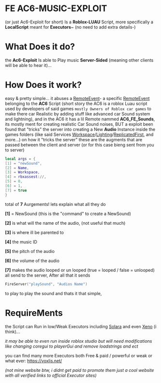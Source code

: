 # FE AC6-MUSIC-EXPLOIT
(or just Ac6-Exploit for short)
Is a **Roblox-LUAU** Script, more specifically a **LocalScript** meant for **Executors**~
(no need to add extra details-)

# What Does it do?
the **Ac6-Exploit** Is able to Play music **Server-Sided** (meaning other clients will be able to hear it)...

# How Does it work?
easy & pretty simple... it abuses a [RemoteEvent](https://create.roblox.com/docs/reference/engine/classes/RemoteEvent)-
a specific [RemoteEvent](https://create.roblox.com/docs/reference/engine/classes/RemoteEvent) belonging to the **AC6** Script
(short story the AC6 is a roblox Luau script used by developers of said games `mostly Owners of Roblox car games` to make there car Realistic by adding stuff like advanced car Sound system and lightning),
and in the AC6 it has a lil Remote nammed **AC6_FE_Sounds**, its mostly ment for creating realistic Car Sound noises, BUT a exploit been found that "tricks" the server into creating a New **Audio** Instance inside the games folders (like said Services [Workspace](https://create.roblox.com/docs/reference/engine/classes/Workspace)/[Lighting](https://create.roblox.com/docs/reference/engine/classes/Lighting)/[ReplicatedFirst](https://create.roblox.com/docs/reference/engine/classes/ReplicatedFirst), and more...)
on how it "tricks the server" these are the augments that are passed between the client and server (or for this case bieng sent from you to server)
```lua
local args = {
[1] = "newSound",
[2] = Name,
[3] = Workspace,
[4] = rbxassest://,
[5] = 0,
[6] = 1,
[7] = true
}
```
total of **7** Aurgements!
lets explain what all they do

**[1]** = NewSound (this is the "command" to create a NewSound)

**[2]** is what will the name of the audio, (not useful that much)

**[3]** is where ill be parented to

**[4]** the music ID

**[5]** the pitch of the audio

**[6]** the volume of the audio

**[7]** makes the audio looped or un 
looped (true = looped / false = unlooped)
all send to the server,
After all that it sends
```lua
FireServer("playSound", "Audios Name")
```
to play to play the sound and thats it that simple,

# RequireMents
the Script can Run in low/Weak Executors including [Solara](https://getsolara.dev/) and even [Xeno](https://www.xeno.now/) (i think)...

_it may be able to even run inside roblox studio but will need modifications like changing coregui to playerGui and remove loadstrings and ect_

you can find many more Executors both Free & paid / powerful or weak or what ever: https://voxlis.net/

_(not mine website btw, i didnt get paid to promote them just a cool website with all verified links to official Executor sites)_
